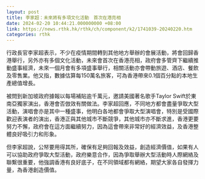 ```yaml
---
layout: post
title: 李家超：未來將有多項文化活動　首次在港亮相
date: 2024-02-20 10:44:21.000000000 +08:00
link: https://news.rthk.hk/rthk/ch/component/k2/1741039-20240220.htm
categories: rthk
---
```


行政長官李家超表示，不少在疫情期間轉到其他地方舉辦的會展活動，將會回歸香港舉行，另外亦有多個文化活動，未來會首次在香港亮相，政府會多管齊下繼續推動盛事經濟，未來一個月會有多項盛事舉行，相關活動亦會帶動旅遊、酒店、餐飲及零售業。他又指，數據估算每150萬名旅客，可為香港帶來0.1個百分點的本地生產總值增長。

被問到新加坡政府據報以每場補貼逾千萬元，邀請美國著名歌手Taylor Swift於東南亞獨家演出，香港會否倣效有關做法。李家超回應，不同地方都會盡量爭取大型活動，演唱會亦是其中一種盛事，他明白各地都會爭取大型演唱會，特別是受國際歡迎表演者的演出，香港正與其他城市不斷競爭，其他城市亦不斷求進，香港更要努力不懈，政府會在這方面繼續努力，因為這會帶來非常好的經濟效益，及香港整體良好吸引力和形象。

但李家超說，公帑要用得其所，確保有足夠回報及效益，創造經濟價值，如果有人可以協助政府爭取大型活動，政府樂意合作，因為爭取舉辦大型活動時人際網絡及聯繫很重要，他強調香港有良好底子，在不同領域都有網絡，期望大家各自發揮力量，為香港創造價值。
